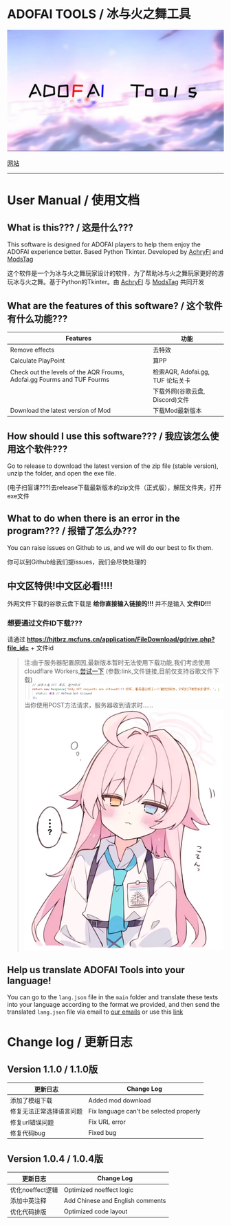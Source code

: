 # ADOFAI TOOLS / 冰与火之舞工具

![ADOFAI Tools](https://github.com/AchryFI/ADOFAI-TOOLS/blob/master/res/draw.php.jpg?raw=true)

[网站](hjtbrz.mcfuns.cn)

---

# User Manual / 使用文档


## What is this??? / 这是什么???

This software is designed for ADOFAI players to help them enjoy the ADOFAI experience better. Based Python Tkinter. Developed by [AchryFI](https://github.com/AchryFI) and [ModsTag](https://github.com/mods-player)

这个软件是一个为冰与火之舞玩家设计的软件，为了帮助冰与火之舞玩家更好的游玩冰与火之舞。基于Python的Tkinter。由 [AchryFI](https://github.com/AchryFI) 与 [ModsTag](https://github.com/mods-player) 共同开发


## What are the features of this software? / 这个软件有什么功能???

|  Features   | 功能  |
|  ----  | ----  |
| Remove effects  | 去特效 |
| Calculate PlayPoint  | 算PP |
| Check out the levels of the AQR Froums, Adofai.gg Fourms and TUF Fourms | 检索AQR, Adofai.gg, TUF 论坛关卡 |
|   | 下载外网(谷歌云盘, Discord)文件 |
| Download the latest version of Mod | 下载Mod最新版本 |


## How should I use this software??? / 我应该怎么使用这个软件???

Go to release to download the latest version of the zip file (stable version), unzip the folder, and open the exe file.

(电子扫盲课???)去release下载最新版本的zip文件（正式版），解压文件夹，打开exe文件


## What to do when there is an error in the program??? / 报错了怎么办???

You can raise issues on Github to us, and we will do our best to fix them.

你可以到Github给我们提issues，我们会尽快处理的


## 中文区特供!中文区必看!!!!

外网文件下载的谷歌云盘下载是 **给你直接输入链接的!!!** 并不是输入 **文件ID!!!**

### 想要通过文件ID下载???

请通过 **https://hjtbrz.mcfuns.cn/application/FileDownload/gdrive.php?file_id=** + 文件id
> 注:由于服务器配置原因,最新版本暂时无法使用下载功能,我们考虑使用cloudflare Workers,[尝试一下](https://achry.space/) (参数:link,文件链接,目前仅支持谷歌文件下载)
> ![ADOFAI Tools](https://github.com/AchryFI/ADOFAI-TOOLS/blob/master/res/9715c3c5daff3a4af5fc4641e3839f95.png?raw=true)
> 当你使用POST方法请求，服务器收到请求时......
> ![what is this!](https://github.com/AchryFI/ADOFAI-TOOLS/blob/master/res/server_what_is_this_.jpeg?raw=true)

## Help us translate ADOFAI Tools into your language!

You can go to the `lang.json` file in the `main` folder and translate these texts into your language according to the format we provided, and then send the translated `lang.json` file via email to [our emails](mailto:achry@achry.space) or use this [link](https://crowdin.com/project/adofai-tools)

# Change log / 更新日志

## Version 1.1.0 / 1.1.0版

|更新日志|Change Log|
|----|----|
| 添加了模组下载 | Added mod download | 
| 修复无法正常选择语言问题 | Fix language can't be selected properly |
| 修复url错误问题 | Fix URL error |
| 修复代码bug | Fixed bug |

## Version 1.0.4 / 1.0.4版

|更新日志|Change Log|
|----|----|
| 优化noeffect逻辑 | Optimized noeffect logic | 
| 添加中英注释 | Add Chinese and English comments |
| 优化代码排版 | Optimized code layout |


        
